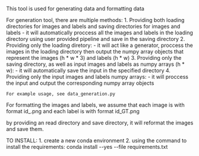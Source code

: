 This tool is used for generating data and formatting data

For generation tool, there are multiple methods:
    1. Providing both loading directories for images and labels and saving directories for images and labels
        - it will automatically proccess all the images and labels in the loading directory
            using user provided pipeline and save in the saving directory
    2. Providing only the loading diretory:
        - it will act like a generator, proccess the images in the loading directory then output the numpy
        array objects that represent the images (h * w * 3) and labels (h * w)
    3. Providing only the saving directory, as well as input images and labels as numpy arrays (h * w):
        - it will automatically save the input in the specified directory
    4. Providing only the input images and labels numpy arrays:
        - it will proccess the input and output the corresponding numpy array objects

    For example usage, see data_generation.py

For formatting the images and labels, 
we assume that each image is with format id_.png
and each label is with format id_GT.png

by providing an read directory and save directory, it will reformat the images and save them.



TO INSTALL:
    1. create a new conda environment
    2. using the command to install the requirements:
        conda install --yes --file requirements.txt

